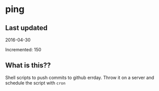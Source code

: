 # ping

## Last updated
2016-04-30

Incremented: 150

## What is this?? 
Shell scripts to push commits to github errday. Throw it on a server and schedule the script with `cron`
